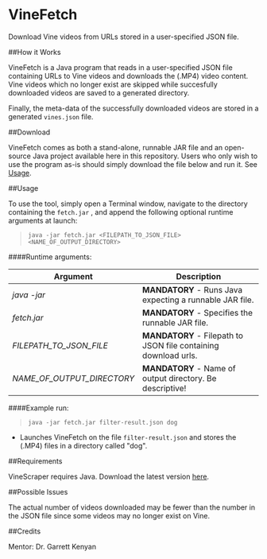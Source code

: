 VineFetch
=====

Download Vine videos from URLs stored in a user-specified JSON file.

##How it Works

VineFetch is a Java program that reads in a user-specified JSON file containing URLs to Vine videos and downloads the (.MP4) video content. Vine videos which no longer exist are skipped while succesfully downloaded videos are saved to a generated directory.

Finally, the meta-data of the successfully downloaded videos are stored in a generated `vines.json` file.

##Download

VineFetch comes as both a stand-alone, runnable JAR file and an open-source Java project available here in this repository. Users who only wish to use the program as-is should simply download the file below and run it. See [Usage](#usage).

##Usage

To use the tool, simply open a Terminal window, navigate to the directory containing the `fetch.jar` , and append the following optional runtime arguments at launch:

> `java -jar fetch.jar <FILEPATH_TO_JSON_FILE> <NAME_OF_OUTPUT_DIRECTORY>`


####Runtime arguments:

| Argument	| Description |
|---|---|
| *java -jar* |	**MANDATORY** - Runs Java expecting a runnable JAR file. |
| *fetch.jar* | **MANDATORY** -	Specifies the runnable JAR file. |
| *FILEPATH_TO_JSON_FILE* |	**MANDATORY** - Filepath to JSON file containing download urls. |
| *NAME_OF_OUTPUT_DIRECTORY* | **MANDATORY** - Name of output directory. Be descriptive! |

####Example run:

> `java -jar fetch.jar filter-result.json dog`  

   - Launches VineFetch on the file `filter-result.json` and stores the (.MP4) files in a directory called "dog". 


##Requirements

VineScraper requires Java. Download the latest version [here](http://www.java.com/).

##Possible Issues

The actual number of videos downloaded may be fewer than the number in the JSON file since some videos may no longer exist on Vine.

##Credits

Mentor: Dr. Garrett Kenyan
